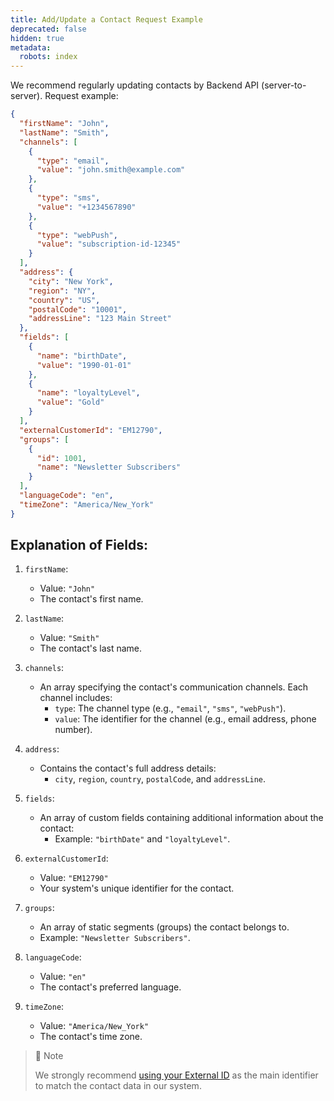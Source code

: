 ```yaml
---
title: Add/Update a Contact Request Example
deprecated: false
hidden: true
metadata:
  robots: index
---
```

We recommend regularly updating contacts by Backend API (server-to-server). Request example:

```json
{  
  "firstName": "John",  
  "lastName": "Smith",  
  "channels": [  
    {  
      "type": "email",  
      "value": "john.smith@example.com"  
    },  
    {  
      "type": "sms",  
      "value": "+1234567890"  
    },  
    {  
      "type": "webPush",  
      "value": "subscription-id-12345"  
    }  
  ],  
  "address": {  
    "city": "New York",  
    "region": "NY",  
    "country": "US",  
    "postalCode": "10001",  
    "addressLine": "123 Main Street"  
  },  
  "fields": [  
    {  
      "name": "birthDate",  
      "value": "1990-01-01"  
    },  
    {  
      "name": "loyaltyLevel",  
      "value": "Gold"  
    }  
  ],  
  "externalCustomerId": "EM12790",  
  "groups": [  
    {  
      "id": 1001,  
      "name": "Newsletter Subscribers"  
    }  
  ],  
  "languageCode": "en",  
  "timeZone": "America/New_York"  
}
```

## Explanation of Fields:

1. `firstName`:

   * Value: `"John"`
   * The contact's first name.

2. `lastName`:
   * Value: `"Smith"`
   * The contact's last name.

3. `channels`:
   * An array specifying the contact's communication channels. Each channel includes:
     * `type`: The channel type (e.g., `"email"`, `"sms"`, `"webPush"`).
     * `value`: The identifier for the channel (e.g., email address, phone number).

4. `address`:
   * Contains the contact's full address details:
     * `city`, `region`, `country`, `postalCode`, and `addressLine`.

5. `fields`:
   * An array of custom fields containing additional information about the contact:
     * Example: `"birthDate"` and `"loyaltyLevel"`.

6. `externalCustomerId`:
   * Value: `"EM12790"`
   * Your system's unique identifier for the contact.

7. `groups`:
   * An array of static segments (groups) the contact belongs to.
   * Example: `"Newsletter Subscribers"`.

8. `languageCode`:
   * Value: `"en"`
   * The contact's preferred language.

9. `timeZone`:
   * Value: `"America/New_York"`
   * The contact's time zone.

> 📘 Note
>
> We strongly recommend [using your External ID](https://docs.yespo.io/docs/external-id-creating-and-updating-users) as the main identifier to match the contact data in our system.